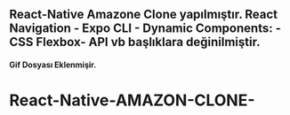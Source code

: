 <h2>React-Native Amazone Clone yapılmıştır. React Navigation - Expo CLI - Dynamic Components: - CSS Flexbox- API vb başlıklara değinilmiştir.</h2>

<h4>Gif Dosyası Eklenmişir.</h4>


# React-Native-AMAZON-CLONE-
